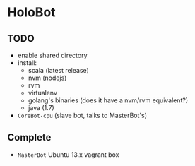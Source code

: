 HoloBot
====

## TODO
- enable shared directory 
- install:
  - scala (latest release)
  - nvm (nodejs)
  - rvm
  - virtualenv
  - golang's binaries (does it have a nvm/rvm equivalent?)
  - java (1.7)
- `CoreBot-cpu` (slave bot, talks to MasterBot's)


## Complete
- `MasterBot` Ubuntu 13.x vagrant box

